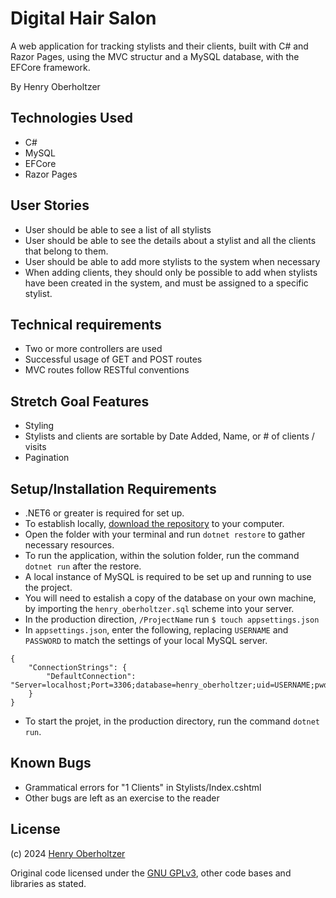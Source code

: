 # Digital Hair Salon

A web application for tracking stylists and their clients, built with C# and Razor Pages, using the MVC structur and a MySQL database, with the EFCore framework.

By Henry Oberholtzer

## Technologies Used

- C#
- MySQL
- EFCore
- Razor Pages

## User Stories
- User should be able to see a list of all stylists
- User should be able to see the details about a stylist and all the clients that belong to them.
- User should be able to add more stylists to the system when necessary
- When adding clients, they should only be possible to add when stylists have been created in the system, and must be assigned to a specific stylist.

## Technical requirements
- Two or more controllers are used
- Successful usage of GET and POST routes
- MVC routes follow RESTful conventions

## Stretch Goal Features
- Styling
- Stylists and clients are sortable by Date Added, Name, or # of clients / visits
- Pagination

## Setup/Installation Requirements

- .NET6 or greater is required for set up.
- To establish locally, [download the repository](https://github.com/henry-oberholtzer/digital-hair-salon/archive/refs/heads/main.zip) to your computer.
- Open the folder with your terminal and run `dotnet restore` to gather necessary resources.
- To run the application, within the solution folder, run the command `dotnet run` after the restore.
- A local instance of MySQL is required to be set up and running to use the project.
- You will need to estalish a copy of the database on your own machine, by importing the `henry_oberholtzer.sql` scheme into your server.
- In the production direction, `/ProjectName` run `$ touch appsettings.json`
- In `appsettings.json`, enter the following, replacing `USERNAME` and `PASSWORD` to match the settings of your local MySQL server.
  
```
{
    "ConnectionStrings": {
        "DefaultConnection": "Server=localhost;Port=3306;database=henry_oberholtzer;uid=USERNAME;pwd=PASSWORD;"
    }
}
```

- To start the projet, in the production directory, run the command `dotnet run`.

## Known Bugs

- Grammatical errors for "1 Clients" in Stylists/Index.cshtml
- Other bugs are left as an exercise to the reader

## License

(c) 2024 [Henry Oberholtzer](https://www.henryoberholtzer.com/)

Original code licensed under the [GNU GPLv3](https://www.gnu.org/licenses/gpl-3.0.en.html#license), other code bases and libraries as stated.
